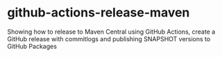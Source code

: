 # github-actions-release-maven
Showing how to release to Maven Central using GitHub Actions, create a GitHub release with commitlogs and publishing SNAPSHOT versions to GitHub Packages
